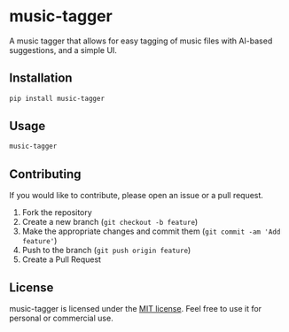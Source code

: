 # music-tagger

A music tagger that allows for easy tagging of music files with AI-based suggestions, and a simple UI.

## Installation

```bash
pip install music-tagger
```

## Usage

```bash
music-tagger
```

## Contributing

If you would like to contribute, please open an issue or a pull request.

1. Fork the repository
2. Create a new branch (`git checkout -b feature`)
3. Make the appropriate changes and commit them (`git commit -am 'Add feature'`)
4. Push to the branch (`git push origin feature`)
5. Create a Pull Request

## License

music-tagger is licensed under the [MIT license](https://github.com/Pavel-Sushko/music-tagger/blob/main/LICENSE). Feel free to use it for personal or commercial use.

